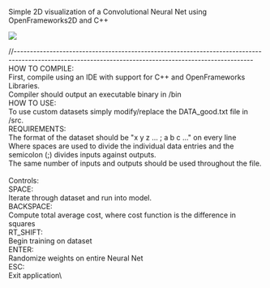 Simple 2D visualization of a Convolutional Neural Net using OpenFrameworks2D and C++

![](images/ConvNeuralNet.gif)

//-------------------------------------------------------------------------------------------------------------------------------------------------------\
HOW TO COMPILE:\
    First, compile using an IDE with support for C++ and OpenFrameworks Libraries.\
    Compiler should output an executable binary in /bin\
HOW TO USE:\
    To use custom datasets simply modify/replace the DATA_good.txt file in /src.\
    REQUIREMENTS:\
	The format of the dataset should be "x y z ... ; a b c ..." on every line\
	Where spaces are used to divide the individual data entries and the semicolon (;) divides inputs against outputs.\
	The same number of inputs and outputs should be used throughout the file.\
\
Controls:\
SPACE:\
	Iterate through dataset and run into model.\
BACKSPACE:\
	Compute total average cost, where cost function is the difference in squares\
RT_SHIFT:\
	Begin training on dataset\
ENTER:\
	Randomize weights on entire Neural Net\
ESC:\
	Exit application\